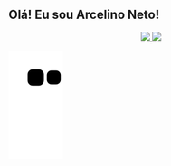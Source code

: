 ## Olá! Eu sou Arcelino Neto!


<div align="center">
  <a href="https://github.com/ArcelinoNeto">
  <img height="180em" src="https://github-readme-stats.vercel.app/api?username=ArcelinoNeto&show_icons=true&theme=dark&include_all_commits=true&count_pivate=true"/>
  <img height="180em" src="https://github-readme-stats.vercel.app/api/top-langs/?username=ArcelinoNeto&layout=compact&theme=dark&include_all_commits=true&count_pivate=true"/>
</div>

![Snake animation](https://github.com/ArcelinoNeto/ArcelinoNeto/blob/output/github-contribution-grid-snake.svg)

